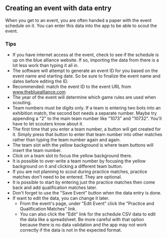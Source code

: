 ## Creating an event with data entry

When you get to an event, you are often handed a paper with the event schedule on it. You can enter this data into the app to be able to scout the event.

### Tips

 - If you have internet access at the event, check to see if the schedule is up on the blue alliance website. If so, importing the data from there is a lot less work than typing it all in.
 - The software will attempt to generate an event ID for you based on the event name and starting date. So be sure to finalize the event name and dates before editing the ID.
 - Recommended: match the event ID to the event URL from www.thebluealliance.com
 - The year of the event will determine which game rules are used when scouting.
 - Team numbers must be digits only. If a team is entering two bots into an exhibition match, the second bot needs a separate number. Maybe try appending a "2" to the main team number like "1073" and "10732". You'll have to let scouters know about it.
 - The first time that you enter a team number, a button will get created for it. Simply press that button to enter that team number into other matches rather than typing the team number again and again.
 - The team slot with the yellow background is where team buttons will insert the team number.
 - Click on a team slot to focus the yellow background there.
 - It is possible to over-write a team number by focusing the yellow background on it and clicking a different team button.
 - If you are not planning to scout during practice matches, practice matches don't need to be entered. They are optional.
 - It is possible to start by entering just the practice matches then come back and add qualification matches later.
 - Don't forget to use the "Save Event" button when the data entry is done.
 - If want to edit the data, you can change it later.
   - From the event's page, under "Edit Event" click the "Practice and Qualification Matches" link.
   - You can also click the "Edit" link for the schedule CSV data to edit the data like a spreadsheet. Be more careful with that option because there is no data validation and the app may not work correctly if the data is not in the expected format.
